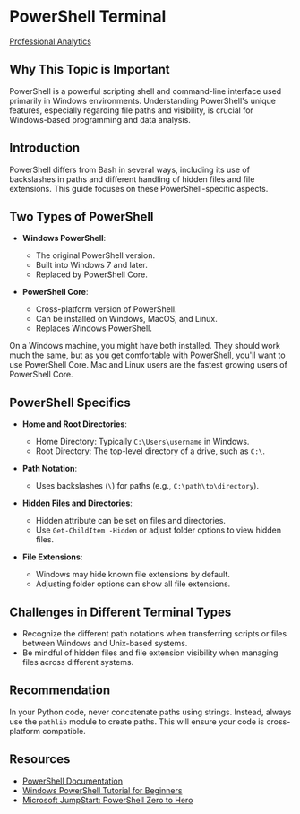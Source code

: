 # PowerShell Terminal

[Professional Analytics](https://github.com/denisecase/pro-analytics)

## Why This Topic is Important

PowerShell is a powerful scripting shell and command-line interface used primarily in Windows environments. Understanding PowerShell's unique features, especially regarding file paths and visibility, is crucial for Windows-based programming and data analysis.

## Introduction

PowerShell differs from Bash in several ways, including its use of backslashes in paths and different handling of hidden files and file extensions.
This guide focuses on these PowerShell-specific aspects.

## Two Types of PowerShell

- **Windows PowerShell**:

  - The original PowerShell version.
  - Built into Windows 7 and later.
  - Replaced by PowerShell Core.

- **PowerShell Core**:
  - Cross-platform version of PowerShell.
  - Can be installed on Windows, MacOS, and Linux.
  - Replaces Windows PowerShell.

On a Windows machine, you might have both installed. They should work much the same, but as you get comfortable with PowerShell, you'll want to use PowerShell Core.
Mac and Linux users are the fastest growing users of PowerShell Core.

## PowerShell Specifics

- **Home and Root Directories**:

  - Home Directory: Typically `C:\Users\username` in Windows.
  - Root Directory: The top-level directory of a drive, such as `C:\`.

- **Path Notation**:

  - Uses backslashes (`\`) for paths (e.g., `C:\path\to\directory`).

- **Hidden Files and Directories**:

  - Hidden attribute can be set on files and directories.
  - Use `Get-ChildItem -Hidden` or adjust folder options to view hidden files.

- **File Extensions**:
  - Windows may hide known file extensions by default.
  - Adjusting folder options can show all file extensions.

## Challenges in Different Terminal Types

- Recognize the different path notations when transferring scripts or files between Windows and Unix-based systems.
- Be mindful of hidden files and file extension visibility when managing files across different systems.

## Recommendation

In your Python code, never concatenate paths using strings.
Instead, always use the `pathlib` module to create paths. This will ensure your code is cross-platform compatible.

## Resources

- [PowerShell Documentation](https://docs.microsoft.com/en-us/powershell/)
- [Windows PowerShell Tutorial for Beginners](https://www.udemy.com/course/windows-powershell-tutorial-for-beginners/)
- [Microsoft JumpStart: PowerShell Zero to Hero](https://www.youtube.com/watch?v=UVUd9_k9C6A)
